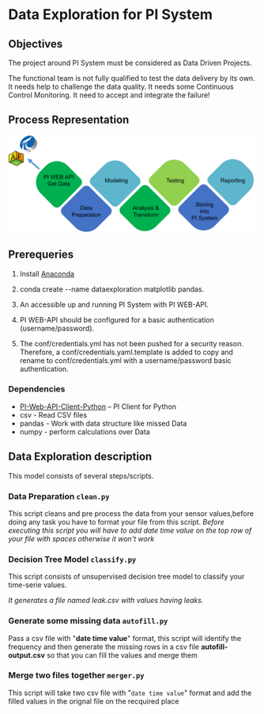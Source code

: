 # Data Exploration for PI System

## Objectives

The project around PI System must be considered as Data Driven Projects.

The functional team is not fully qualified to test the data delivery by its own.
It needs help to challenge the data quality.
It needs some Continuous Control Monitoring.
It need to accept and integrate the failure!

## Process Representation

![Process Representation](images/process-representation.png)

## Prerequeries

1. Install [Anaconda](https://www.anaconda.com/download/)

1. conda create --name dataexploration matplotlib pandas.

1. An accessible up and running PI System with PI WEB-API.

1. PI WEB-API should be configured for a basic authentication (username/password).

1. The conf/credentials.yml has not been pushed for a security reason. Therefore, a conf/credentials.yaml.template is added to copy and rename to conf/credentials.yml with a username/password basic authentication.

### Dependencies

* [PI-Web-API-Client-Python](https://github.com/osimloeff/PI-Web-API-Client-Python)  – PI Client for Python
* csv - Read CSV files
* pandas - Work with data structure like missed Data
* numpy - perform calculations over Data

## Data Exploration description

This model consists of several steps/scripts.

### Data Preparation `clean.py`

This script cleans and pre process the data from your sensor values,before doing any task you have to format your file from this script.
*Before executing this script you will have to add date time value on the top row of your file with spaces otherwise it won't work*

### Decision Tree Model `classify.py`

This script consists of unsupervised decision tree model to classify your time-serie values.

*It generates a file named leak.csv with values having leaks.*

### Generate some missing data `autofill.py`

Pass a csv file with "**date time value**" format, this script will identify the frequency and then generate the missing rows in a csv file **autofill-output.csv** so that you can fill the values and merge them

### Merge two files together `merger.py`

This script will take two csv file with  "`date time value`" format and add the filled values in the orignal file on the recquired place
